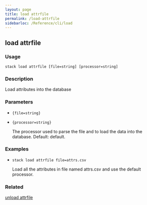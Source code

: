 ```yaml
---
layout: page
title: load attrfile
permalink: /load-attrfile
sidebarloc: /Reference/cli/load
---
```


## load attrfile

### Usage

`stack load attrfile [file=string] [processor=string]`

### Description

Load attributes into the database

### Parameters
* `{file=string}`
* `{processor=string}`

   The processor used to parse the file and to load the data into the
	database. Default: default.

### Examples

* `stack load attrfile file=attrs.csv`

   Load all the attributes in file named attrs.csv and use the default
	processor.


### Related
[unload attrfile](unload-attrfile)


